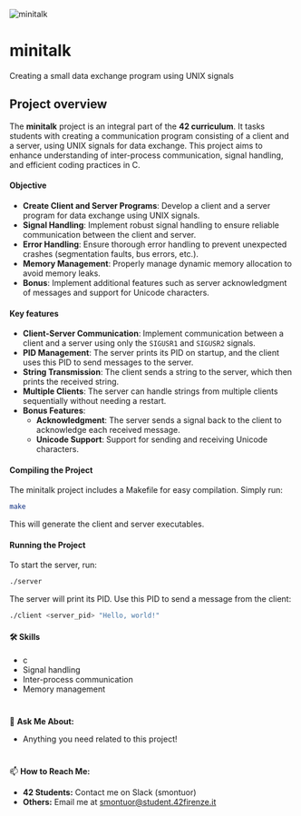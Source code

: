 ![minitalk](https://github.com/user-attachments/assets/6063f90f-0705-415b-b134-fa48d8f47667)



# **minitalk**
Creating a small data exchange program using UNIX signals

## **Project overview**
The **minitalk** project is an integral part of the **42 curriculum**.
It tasks students with creating a communication program consisting of a client and a server, using UNIX signals for data exchange.
This project aims to enhance understanding of inter-process communication, signal handling, and efficient coding practices in C.

#### **Objective**
- **Create Client and Server Programs**: Develop a client and a server program for data exchange using UNIX signals.
- **Signal Handling**: Implement robust signal handling to ensure reliable communication between the client and server.
- **Error Handling**: Ensure thorough error handling to prevent unexpected crashes (segmentation faults, bus errors, etc.).
- **Memory Management**: Properly manage dynamic memory allocation to avoid memory leaks.
- **Bonus**: Implement additional features such as server acknowledgment of messages and support for Unicode characters.

#### **Key features**
- **Client-Server Communication**: Implement communication between a client and a server using only the `SIGUSR1` and `SIGUSR2` signals.
- **PID Management**: The server prints its PID on startup, and the client uses this PID to send messages to the server.
- **String Transmission**: The client sends a string to the server, which then prints the received string.
- **Multiple Clients**: The server can handle strings from multiple clients sequentially without needing a restart.
- **Bonus Features**:
  - **Acknowledgment**: The server sends a signal back to the client to acknowledge each received message.
  - **Unicode Support**: Support for sending and receiving Unicode characters.

#### **Compiling the Project**
The minitalk project includes a Makefile for easy compilation.
Simply run:
```bash
make
```
This will generate the client and server executables.

#### **Running the Project**
To start the server, run:
```bash
./server
```
The server will print its PID.
Use this PID to send a message from the client:
```bash
./client <server_pid> "Hello, world!"
```

#### 🛠 Skills
- c
- Signal handling
- Inter-process communication
- Memory management

#
💬 **Ask Me About:**
- Anything you need related to this project!

#
📫 **How to Reach Me:**
- **42 Students:** Contact me on Slack (smontuor)
- **Others:** Email me at smontuor@student.42firenze.it
